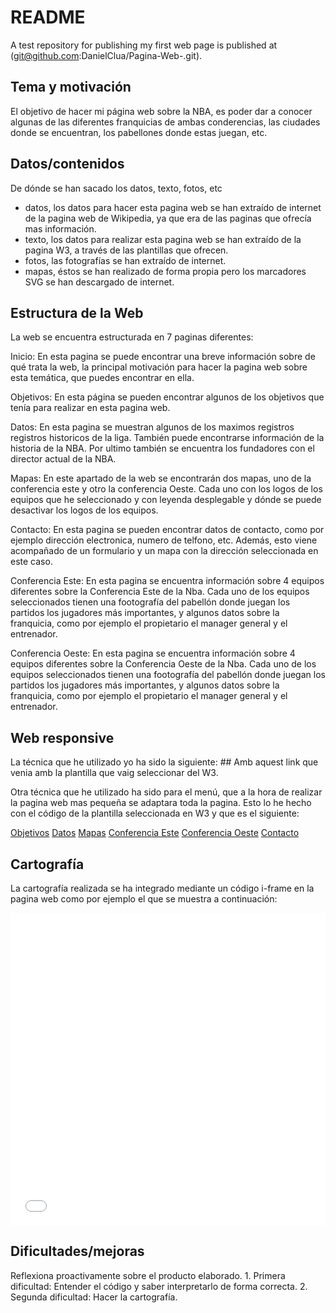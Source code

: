 
# README
A test repository for publishing my first web page is published at (git@github.com:DanielClua/Pagina-Web-.git).

## Tema y motivación
El objetivo de hacer mi página web sobre la NBA, es poder dar a conocer algunas de las diferentes franquicias de ambas conderencias, las ciudades donde se encuentran, los pabellones donde estas juegan, etc.

## Datos/contenidos
De dónde se han sacado los datos, texto, fotos, etc
   - datos, los datos para hacer esta pagina web se han extraído de internet de la pagina web de Wikipedia, ya que era de las paginas que ofrecía mas información.
   - texto, los datos para realizar esta pagina web se han extraído de la pagina W3, a través de las plantillas que ofrecen.
   - fotos, las fotografías se han extraído de internet.
   - mapas, éstos se han realizado de forma propia pero los marcadores SVG se han descargado de internet.
   
## Estructura de la Web
La web se encuentra estructurada en 7 paginas diferentes:

Inicio: En esta pagina se puede encontrar una breve información sobre de qué trata la web, la principal motivación para hacer la pagina web sobre esta temática, que puedes encontrar en ella.

Objetivos: En esta página se pueden encontrar algunos de los objetivos que tenía para realizar en esta pagina web.

Datos: En esta pagina se muestran algunos de los maximos registros registros historicos de la liga. También puede encontrarse información de la historia de la NBA. Por ultimo también se encuentra los fundadores con el director actual de la NBA.

Mapas: En este apartado de la web se encontrarán dos mapas, uno de la conferencia este y otro la conferencia Oeste. Cada uno con los logos de los equipos que he seleccionado y con leyenda desplegable y dónde se puede desactivar los logos de los equipos.

Contacto: En esta pagina se pueden encontrar datos de contacto, como por ejemplo dirección electronica, numero de telfono, etc. Además, esto viene acompañado de un formulario y un mapa con la dirección seleccionada en este caso.

Conferencia Este: En esta pagina se encuentra información sobre 4 equipos diferentes sobre la Conferencia Este de la Nba. Cada uno de los equipos seleccionados tienen una footografía del pabellón donde juegan los partidos los jugadores más importantes, y algunos datos sobre la franquicia, como por ejemplo el propietario el manager general y el entrenador.

Conferencia Oeste: En esta pagina se encuentra información sobre 4 equipos diferentes sobre la Conferencia Oeste de la Nba. Cada uno de los equipos seleccionados tienen una footografía del pabellón donde juegan los partidos los jugadores más importantes, y algunos datos sobre la franquicia, como por ejemplo el propietario el manager general y el entrenador.

## Web responsive
La técnica que he utilizado yo ha sido la siguiente:
#<link rel="stylesheet" href="https://cdnjs.cloudflare.com/ajax/libs/font-awesome/4.7.0/css/font-awesome.min.css">#
Amb aquest link que venia amb la plantilla que vaig seleccionar del W3.

Otra técnica que he utilizado ha sido para el menú, que a la hora de realizar la pagina web mas pequeña se adaptara toda la pagina. Esto lo he hecho con el código de la plantilla seleccionada en W3 y que es el siguiente:

<!-- Navbar on small screens -->
  <div id="navDemo" class="w3-bar-block w3-theme-d2 w3-hide w3-hide-large w3-hide-medium">
    <a href="./objetivos.html" class="w3-bar-item w3-button">Objetivos</a>
    <a href="./datos.html" class="w3-bar-item w3-button">Datos</a>
    <a href="#pricing" class="w3-bar-item w3-button">Mapas</a>
    <a href="./Conferecia Este.html" class="w3-bar-item w3-button">Conferencia Este</a>
    <a href="./Conferecia Oeste.html" class="w3-bar-item w3-button">Conferencia Oeste</a>
    <a href="./contact.html" class="w3-bar-item w3-button">Contacto</a>
  </div>
</div>

## Cartografía
La cartografía realizada se ha integrado mediante un código i-frame en la pagina web como por ejemplo el que se muestra a continuación:

 <!-- Image of location/map -->
  <div>
    <iframe width="100%" height="500px" frameborder="0" scrolling="no" marginheight="0" 				marginwidth="0" src="./maps/segon_mapa/index.html" >
    </iframe>
</div>


## Dificultades/mejoras
Reflexiona proactivamente sobre el producto elaborado.
    1. Primera dificultad: Entender el código y saber interpretarlo de forma correcta.
    2. Segunda dificultad: Hacer la cartografía.



